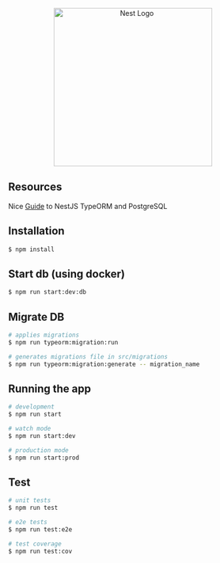 <p align="center">
  <a href="http://nestjs.com/" target="blank"><img src="https://nestjs.com/img/logo_text.svg" width="320" alt="Nest Logo" /></a>
</p>

## Resources
Nice [Guide](https://medium.com/@gausmann.simon/nestjs-typeorm-and-postgresql-full-example-development-and-project-setup-working-with-database-c1a2b1b11b8f) to NestJS TypeORM and PostgreSQL

## Installation

```bash
$ npm install
```

## Start db (using docker)

```bash
$ npm run start:dev:db
```

## Migrate DB

```bash
# applies migrations
$ npm run typeorm:migration:run
```

```bash
# generates migrations file in src/migrations
$ npm run typeorm:migration:generate -- migration_name
```

## Running the app

```bash
# development
$ npm run start

# watch mode
$ npm run start:dev

# production mode
$ npm run start:prod
```

## Test

```bash
# unit tests
$ npm run test

# e2e tests
$ npm run test:e2e

# test coverage
$ npm run test:cov
```
